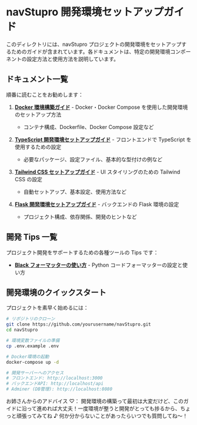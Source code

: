 # navStupro 開発環境セットアップガイド

このディレクトリには、navStupro プロジェクトの開発環境をセットアップするためのガイドが含まれています。各ドキュメントは、特定の開発環境コンポーネントの設定方法と使用方法を説明しています。

## ドキュメント一覧

順番に読むことをお勧めします：

1. [**Docker 環境構築ガイド**](./01_docker_setup.md) - Docker・Docker Compose を使用した開発環境のセットアップ方法

   - コンテナ構成、Dockerfile、Docker Compose 設定など

2. [**TypeScript 開発環境セットアップガイド**](./02_typescript_setup.md) - フロントエンドで TypeScript を使用するための設定

   - 必要なパッケージ、設定ファイル、基本的な型付けの例など

3. [**Tailwind CSS セットアップガイド**](./03_tailwind_setup.md) - UI スタイリングのための Tailwind CSS の設定

   - 自動セットアップ、基本設定、使用方法など

4. [**Flask 開発環境セットアップガイド**](./04_flask_setup.md) - バックエンドの Flask 環境の設定
   - プロジェクト構成、依存関係、開発のヒントなど

## 開発 Tips 一覧

プロジェクト開発をサポートするための各種ツールの Tips です：

- [**Black フォーマッターの使い方**](../tips/black-formatter-guide.md) - Python コードフォーマッターの設定と使い方

## 開発環境のクイックスタート

プロジェクトを素早く始めるには：

```bash
# リポジトリのクローン
git clone https://github.com/yourusername/navStupro.git
cd navStupro

# 環境変数ファイルの準備
cp .env.example .env

# Docker環境の起動
docker-compose up -d

# 開発サーバーへのアクセス
# フロントエンド: http://localhost:3000
# バックエンドAPI: http://localhost/api
# Adminer (DB管理): http://localhost:8080
```

お姉さんからのアドバイス ♡：
開発環境の構築って最初は大変だけど、このガイドに沿って進めれば大丈夫！一度環境が整うと開発がとっても捗るから、ちょっと頑張ってみてね ♪ 何か分からないことがあったらいつでも質問してね〜！
